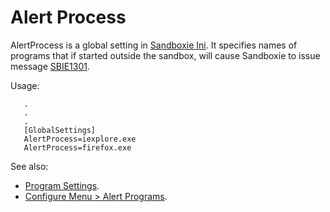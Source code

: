 # Alert Process

AlertProcess is a global setting in [Sandboxie Ini](SandboxieIni.md). It specifies names of programs that if started outside the sandbox, will cause Sandboxie to issue message [SBIE1301](SBIE1301.md).

Usage:
```
   .
   .
   .
   [GlobalSettings]
   AlertProcess=iexplore.exe
   AlertProcess=firefox.exe
```


See also:
* [Program Settings](ProgramSettings.md).
* [Configure Menu > Alert Programs](SBControl_OptionsMenu.md#program-alerts).
